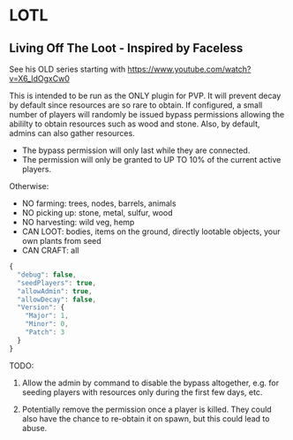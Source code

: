# LOTL

## Living Off The Loot - Inspired by Faceless

See his OLD series starting with https://www.youtube.com/watch?v=X6_ldOgxCw0

This is intended to be run as the ONLY plugin for PVP.  It will prevent decay by default since resources are so rare to obtain.  If configured, a small number of players will randomly be issued bypass permissions allowing the abililty to obtain resources such as wood and stone.  Also, by default, admins can also gather resources.

 - The bypass permission will only last while they are connected.
 - The permission will only be granted to UP TO 10% of the current active players.

Otherwise:

 - NO farming: trees, nodes, barrels, animals
 - NO picking up: stone, metal, sulfur, wood
 - NO harvesting: wild veg, hemp
 - CAN LOOT: bodies, items on the ground, directly lootable objects, your own plants from seed
 - CAN CRAFT: all

```js
{
  "debug": false,
  "seedPlayers": true,
  "allowAdmin": true,
  "allowDecay": false,
  "Version": {
    "Major": 1,
    "Minor": 0,
    "Patch": 3
  }
}
```

TODO:

  1. Allow the admin by command to disable the bypass altogether, e.g. for seeding players with resources only during the first few days, etc.

  2. Potentially remove the permission once a player is killed.  They could also have the chance to re-obtain it on spawn, but this could lead to abuse.

